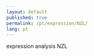 ```yaml
---
layout: default
published: true
permalink: /pt/expression/NZL/
lang: pt
---
```


expression analysis NZL

